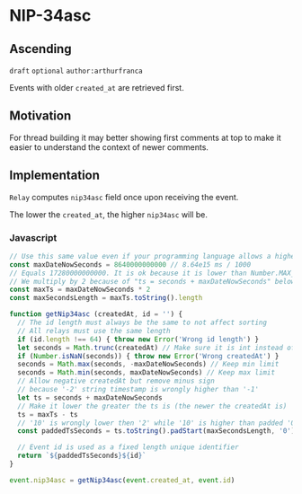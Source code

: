 NIP-34asc
=========

Ascending
---------

`draft` `optional` `author:arthurfranca`

Events with older `created_at` are retrieved first.

## Motivation

For thread building it may better showing first comments at top to make it easier to understand
the context of newer comments.

## Implementation

`Relay` computes `nip34asc` field once upon receiving the event.

The lower the `created_at`, the higher `nip34asc` will be.

### Javascript

```js
// Use this same value even if your programming language allows a higher one
const maxDateNowSeconds = 8640000000000 // 8.64e15 ms / 1000
// Equals 17280000000000. It is ok because it is lower than Number.MAX_SAFE_INTEGER
// We multiply by 2 because of "ts = seconds + maxDateNowSeconds" below
const maxTs = maxDateNowSeconds * 2
const maxSecondsLength = maxTs.toString().length

function getNip34asc (createdAt, id = '') {
  // The id length must always be the same to not affect sorting
  // All relays must use the same length
  if (id.length !== 64) { throw new Error('Wrong id length') }
  let seconds = Math.trunc(createdAt) // Make sure it is int instead of float
  if (Number.isNaN(seconds)) { throw new Error('Wrong createdAt') }
  seconds = Math.max(seconds, -maxDateNowSeconds) // Keep min limit
  seconds = Math.min(seconds, maxDateNowSeconds) // Keep max limit
  // Allow negative createdAt but remove minus sign
  // because '-2' string timestamp is wrongly higher than '-1'
  let ts = seconds + maxDateNowSeconds
  // Make it lower the greater the ts is (the newer the createdAt is)
  ts = maxTs - ts
  // '10' is wrongly lower then '2' while '10' is higher than padded '02'
  const paddedTsSeconds = ts.toString().padStart(maxSecondsLength, '0')

  // Event id is used as a fixed length unique identifier
  return `${paddedTsSeconds}${id}`
}

event.nip34asc = getNip34asc(event.created_at, event.id)
```
